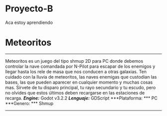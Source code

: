# Proyecto-B
Aca estoy aprendiendo


# Meteoritos
***
Meteoritos es un juego del tipo shmup 2D para PC donde debemos controlar la nave comandada por N-Pilot para escapar de los enemigos y llegar hasta los rele de masa que nos conducen a otras galaxias. Ten cuidado con la lluvia de meteoritos, las naves enemigas que custodian las bases, las que pueden aparecer en cualquier momento y muchas cosas mas. Sírvete de tu disparo principal, tu rayo secundario y tu escudo, pero no olvides que estos últimos deben recargarse en las estaciones de recarga.
***Engine:*** Godot v3.2.2
***Lenguaje:*** GDScript
***Plataforma: *** PC
***Genero: *** Shmup
***
